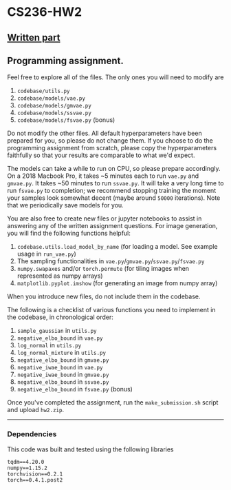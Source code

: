 # CS236-HW2

## [Written part](https://share.goodnotes.com/s/xvrIiglf56nq8X640MlaN6)

## Programming assignment.

Feel free to explore all of the files. The only ones you will need to modify are

1. `codebase/utils.py`
1. `codebase/models/vae.py`
1. `codebase/models/gmvae.py`
1. `codebase/models/ssvae.py`
1. `codebase/models/fsvae.py` (bonus)

Do not modify the other files. All default hyperparameters have been prepared
for you, so please do not change them. If you choose to do the programming
assignment from scratch, please copy the hyperparameters faithfully so that your
results are comparable to what we'd expect.

The models can take a while to run on CPU, so please prepare accordingly. On a
2018 Macbook Pro, it takes ~5 minutes each to run `vae.py` and `gmvae.py`. It
takes ~50 minutes to run `ssvae.py`. It will take a very long time to run
`fsvae.py` to completion; we recommend stopping training the moment your samples
look somewhat decent (maybe around `50000` iterations). Note that we periodically
save models for you.

You are also free to create new files or jupyter notebooks to assist in
answering any of the written assignment questions. For image generation, you
will find the following functions helpful:

1. `codebase.utils.load_model_by_name` (for loading a model. See example usage in `run_vae.py`)
1. The sampling functionalities in `vae.py`/`gmvae.py`/`ssvae.py`/`fsvae.py`
1. `numpy.swapaxes` and/or `torch.permute` (for tiling images when represented as numpy arrays)
1. `matplotlib.pyplot.imshow` (for generating an image from numpy array)

When you introduce new files, do not include them in the codebase.

The following is a checklist of various functions you need to implement in the
codebase, in chronological order:

1. `sample_gaussian` in `utils.py`
1. `negative_elbo_bound` in `vae.py`
1. `log_normal` in `utils.py`
1. `log_normal_mixture` in `utils.py`
1. `negative_elbo_bound` in `gmvae.py`
1. `negative_iwae_bound` in `vae.py`
1. `negative_iwae_bound` in `gmvae.py`
1. `negative_elbo_bound` in `ssvae.py`
1. `negative_elbo_bound` in `fsvae.py` (bonus)

Once you've completed the assignment, run the `make_submission.sh` script and upload `hw2.zip`.

---

### Dependencies

This code was built and tested using the following libraries

```
tqdm==4.20.0
numpy==1.15.2
torchvision==0.2.1
torch==0.4.1.post2
```
